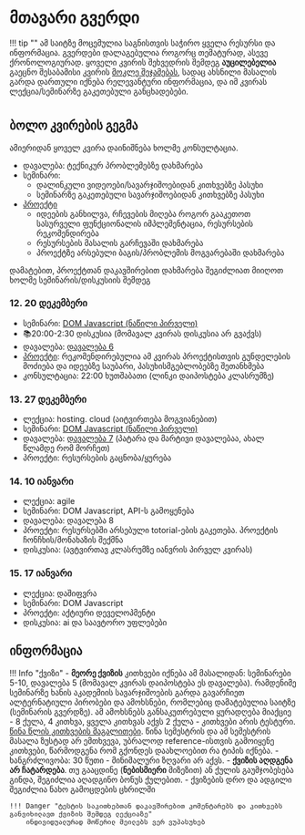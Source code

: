 # მთავარი გვერდი
!!! tip ""
	ამ საიტზე მოცემულია საგნისთვის საჭირო ყველა რესურსი და ინფორმაცია. გვერდები დალაგებულია როგორც თემატურად, ასევე ქრონოლოგიურად. 
	ყოველი კვირის შეხვედრის შემდეგ **აუცილებელია** გაეცნო შესაბამისი კვირის [მოკლე შეჯამებას](/22f/00_review), სადაც ახსნილი მასალის გარდა დართული იქნება რელევანტური ინფორმაცია, და იმ კვირას ლექცია/სემინარზე გაკეთებული განცხადებები. 

# 
## ბოლო კვირების გეგმა
ამიერიდან ყოველ კვირა დაინიშნება ხოლმე კონსულტაცია. 

- დავალება: ტექნიკურ პრობლემებზე დახმარება
- სემინარი: 
	- დალინკული ვიდეოები/სავარჯიშოებიდან კითხვებზე პასუხი
	- სემინარზე გაკეთებული სავარჯიშოებიდან კითხვებზე პასუხი
- [პროექტი][1]
	- იდეების განხილვა, რჩევების მიღება როგორ გააკეთოთ სასურველი ფუნქციონალის იმპლემენტაცია, რესურსების რეკომენდირება
	- რესურსების მასალის გარჩევაში დახმარება
	- პროექტზე არსებული ბაგის/პრობლემის მოგვარებაში დახმარება

დამატებით, პროექტთან დაკავშირებით დახმარება შეგიძლიათ მიიღოთ ხოლმე სემინარის/დისკუსიის შემდეგ

### 12. 20 დეკემბერი
- სემინარი: [DOM Javascript (ნაწილი პირველი)][2]
- 📚20:00-2:30 დისკუსია (მომავალ კვირას დისკუსია არ გვაქვს)
- დავალება: [დავალება 6][3]
- [პროექტი][4]: რეკომენდირებულია ამ კვირას პროექტისთვის გუნდელების მოძიება და იდეებზე საუბარი, პასუხისმგებლობებზე შეთანხმება
- კონსულტაცია: 22:00 ხუთშაბათი (ლინკი დაიპოსტება კლასრუმზე)

### 13. 27 დეკემბერი
- ლექცია: hosting. cloud (აიტვირთება მოგვიანებით)
- სემინარი: [DOM Javascript (ნაწილი პირველი)][5]
- დავალება: [დავალება 7][6] (პატარა და მარტივი დავალებაა, ახალ წლამდე რომ მორჩეთ)
- პროექტი: რესურსების გაცნობა/ყურება

### 14. 10 იანვარი
- ლექცია: agile
- სემინარი: DOM Javascript, API-ს გამოყენება
- დავალება: დავალება 8
- პროექტი: რესურსებში არსებული totorial-ების გაკეთება. პროექტის ჩონჩხის/მონახაზის შექმნა
- დისკუსია: (ავტვირთავ კლასრუმზე იანვრის პირველ კვირას)


### 15. 17 იანვარი
- ლექცია: დაშიფვრა
- სემინარი: DOM Javascript
- პროექტი: აქტიური დეველოპმენტი
- დისკუსია: ai და საავტორო უფლებები



## ინფორმაცია
!!! Info "ქვიზი"
	- **მეორე ქვიზის** კითხვები იქნება ამ მასალიდან: სემინარები 5-10, დავალება 5 (მომავალ კვირას დაიპოსტება ეს დავალება). რამდენიმე სემინარზე ხანის აკადემიის სავარჯიშოების გარდა გავარჩიეთ ალტერნატიული პირობები და ამოხსნები, რომლებიც დამატებულია საიტზე (სემინარის გვერდზე). ამ ამოხსნებს განსაკუთრებული ყურადღება მიაქციე
	- 8 ქულა, 4 კითხვა, ყველა კითხვას აქვს 2 ქულა
	    - კითხვები არის ტესტური. [წინა წლის კითხვების მაგალითები](https://freeuni-digital-technologies.github.io/question-archive/2022-spring/quiz2/). წინა სემესტრის და ამ სემესტრის მასალა ზუსტად არ ემთხვევა, უბრალოდ reference-ისთვის გამოიყენე კითხვები, წარმოდგენა რომ გქონდეს დაახლოებით რა ტიპის იქნება.
	- ხანგრძლივობა: 30 წუთი
	- მინიმალური ზღვარი არ აქვს. 
	- **ქვიზის აღდგენა არ ჩატარდება**. თუ გააცდინე (**ნებისმიერი** მიზეზით) ან ქულის გაუმჯობესება გინდა, შეგიძლია აღადგინო ბონუს ქულებით. 
	- ქვიზების დრო და ადგილი შეგიძლია ნახო გამოცდების ცხრილში
	
	
	!!! Danger "ტესტის საკითხებთან დაკავშირებით კომენტარებს და კითხვებს განვიხილავთ ქვიზის შემდეგ ლექციაზე"
		ინდივიდუალურად მოწერილ მეილებს ვერ ვუპასუხებ

	
		


[1]:	/22f/05_project
[2]:	/22f/13_dom_javascript
[3]:	/22f/homework/web_hws
[4]:	/22f/05_project
[5]:	/22f/classwork/13_dom_javascript
[6]:	/22f/homework/web_hws
